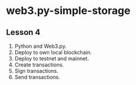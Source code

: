 # web3.py-simple-storage

## Lesson 4 
1. Python and Web3.py. 
2. Deploy to own local blockchain.
3. Deploy to testnet and mainnet. 
4. Create transactions.
5. Sign transactions.
6. Send transactions.
